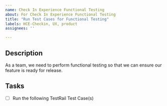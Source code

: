 ```yaml
---
name: Check In Experience Functional Testing
about: For Check In Experience Functional Testing
title: "Run Test Cases for Functional Testing"
labels: HCE-Checkin, UX, product
assignees: ''

---
```


## Description
As a team, we need to perform functional testing so that we can ensure our feature is ready for release. 

## Tasks
- [ ] Run the following TestRail Test Case(s)

 
